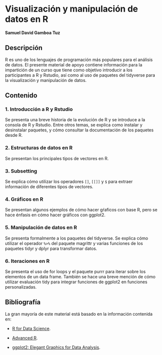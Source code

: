 
# Visualización y manipulación de datos en R
**Samuel David Gamboa Tuz**

## Descripción

R es uno de los lenguajes de programación más populares para el análisis de datos.
El presente material de apoyo contiene información para la impartición de un curso
que tiene como objetivo introducir a los participantes a R y Rstudio, así como al
uso de paquetes del tidyverse para la visualización y manipulación de datos.

## Contenido

### 1. Introducción a R y Rstudio
Se presenta una breve historia de la evolución de R y se introduce a la consola
de R y Rstudio. Entre otros temas, se explica como instalar y desinstalar paquetes,
y cómo consultar la documentación de los paquetes desde R.

### 2. Estructuras de datos en R
Se presentan los principales tipos de vectores en R.

### 3. Subsetting
Se explica cómo utilizar los operadores `[]`, `[[]]` y `$` para extraer información
de diferentes tipos de vectores.

### 4. Gráficos en R
Se presentan algunos ejemplos de cómo hacer gŕaficos con base R, pero se hace énfasis
en cómo hacer gráficos con  ggplot2.

### 5. Manipulación de datos en R
Se presenta formalmente a los paquetes del tidyverse. Se explica cómo utilizar
el operador `%>%` del paquete magrittr y varias funciones de los paquetes
tidyr y dplyr para transformar datos.

### 6. Iteraciones en R
Se presenta el uso de for loops y el paquete purrr para iterar sobre los
elementos de un data frame. También se hace una breve mención de cómo utilizar
evaluación tidy para integrar funciones de ggplot2 en funciones personalizadas.

## Bibliografía

La gran mayoría de este material está basado en la información contenida en:

+ [R for Data Science](https://r4ds.had.co.nz/).

+ [Advanced R](https://adv-r.hadley.nz/).

+ [ggplot2: Elegant Graphics for Data Analysis](https://ggplot2-book.org/).








